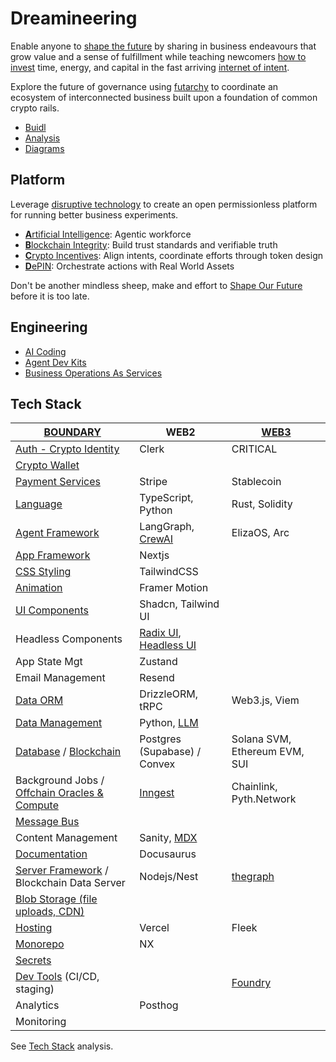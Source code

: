 # Dreamineering

Enable anyone to [shape the future](https://mm.dreamineering.com/shape-your-future) by sharing in business endeavours that grow value and a sense of fulfillment while teaching newcomers [how to invest](https://mm.dreamineering.com/docs/investing/) time, energy, and capital in the fast arriving [internet of intent](https://mm.dreamineering.com/docs/business/business-operations/marketing/).

Explore the future of governance using [futarchy](https://mm.dreamineering.com/docs/governance/governance-futarchy-decisions) to coordinate an ecosystem of interconnected business built upon a foundation of common crypto rails.

- [Buidl](https://mm.dreamineering.com/docs/buidl/)
- [Analysis](https://docs.google.com/spreadsheets/d/1RUO7-AaO7BcmVwbhjapbTyECWs-4VGVYRBvLJDl1Le8/edit?gid=2088494491#gid=2088494491)
- [Diagrams](https://www.figma.com/board/mjbfqZa4COueN5wwArjD3j/Ecosystem-of-Businesses?node-id=192-38&t=8nEgROUEAxGbUAvB-4) 

## Platform

Leverage [disruptive technology](https://mm.dreamineering.com/docs/technology) to create an open permissionless platform for running better business experiments.

- [**A**rtificial Intelligence](https://mm.dreamineering.com/docs/ai/ai-agents): Agentic workforce
- [**B**lockchain Integrity](https://mm.dreamineering.com/docs/technology/blockchain/): Build trust standards and verifiable truth
- [**C**rypto Incentives](https://mm.dreamineering.com/docs/crypto/): Align intents, coordinate efforts through token design
- [**D**ePIN](https://mm.dreamineering.com/docs/technology/depin/): Orchestrate actions with Real World Assets

Don't be another mindless sheep, make and effort to [Shape Our Future](https://mm.dreamineering.com/shape-your-future) before it is too late.

## Engineering

- [AI Coding](https://mm.dreamineering.com/docs/software/ai-coding)
- [Agent Dev Kits](https://mm.dreamineering.com/docs/software/ai-agent-platforms/)
- [Business Operations As Services](https://mm.dreamineering.com/docs/business/business-operations)

## Tech Stack

| [BOUNDARY](https://mm.dreamineering.com/docs/software/decisions)                                                                                              | WEB2                                                                                                                     | [WEB3](https://mm.dreamineering.com/docs/technology/blockchain)                                     |
| ------------------------------------------------------------------------------------------------------------------------------------------------------------- | ------------------------------------------------------------------------------------------------------------------------ | --------------------------------------------------------------------------------------------------- |
| [Auth - Crypto Identity](https://mm.dreamineering.com/docs/technology/zero-knowledge)                                                                         | Clerk                                                                                                                    | CRITICAL                                                                                            |
| [Crypto Wallet](https://mm.dreamineering.com/docs/software/platform-engineering/crypto-wallet-tech)                                                           |                                                                                                                          |                                                                                                     |
| [Payment Services](https://mm.dreamineering.com/docs/software/platform-engineering/payment-rails-infra/)                                                      | Stripe                                                                                                                   | Stablecoin                                                                                          |
| [Language](https://mm.dreamineering.com/docs/software/software-languages/typescript)                                                                          | TypeScript, Python                                                                                                       | Rust, Solidity                                                                                      |
| [Agent Framework](https://mm.dreamineering.com/docs/software/ai-agent-platforms)                                                                              | LangGraph, [CrewAI](/docs/software/ai-agent-platforms/framework-crewai)                                                  | ElizaOS, Arc                                                                                        |
| [App Framework](https://mm.dreamineering.com/docs/software/product-engineering)                                                                               | Nextjs                                                                                                                   |                                                                                                     |
| [CSS Styling](https://mm.dreamineering.com/docs/software/product-engineering/react-components/component-libraries/tailwindcss)                                | TailwindCSS                                                                                                              |                                                                                                     |
| [Animation](https://mm.dreamineering.com/docs/software/product-engineering/react-components/react-motion-animation)                                           | Framer Motion                                                                                                            |                                                                                                     |
| [UI Components](https://mm.dreamineering.com/docs/software/product-engineering/react-components/component-libraries)                                          | Shadcn, Tailwind UI                                                                                                      |                                                                                                     |
| Headless Components                                                                                                                                           | [Radix UI](https://www.radix-ui.com/), [Headless UI](https://headlessui.com/)                                            |                                                                                                     |
| App State Mgt                                                                                                                                                 | Zustand                                                                                                                  |                                                                                                     |
| Email Management                                                                                                                                              | Resend                                                                                                                   |                                                                                                     |
| [Data ORM](https://mm.dreamineering.com/docs/software/platform-engineering/orm)                                                                               | DrizzleORM, tRPC                                                                                                         | Web3.js, Viem                                                                                       |
| [Data Management](https://mm.dreamineering.com/docs/software/platform-engineering/data-engineering/)                                                          | Python, [LLM](https://mm.dreamineering.com/docs/ai/ai-llms/)                                                             |                                                                                                     |
| [Database](https://mm.dreamineering.com/docs/software/platform-engineering/data-engineering/) / [Blockchain](/docs/technology/blockchain/blockchain-roadmaps) | Postgres (Supabase) / Convex                                                                                             | Solana SVM, Ethereum EVM, SUI                                                                       |
| Background Jobs / [Offchain Oracles & Compute](https://mm.dreamineering.com/docs/technology/blockchain/interop-services)                                      | [Inngest](https://www.inngest.com/)                                                                                      | Chainlink, Pyth.Network                                                                             |
| [Message Bus](https://mm.dreamineering.com/docs/software/platform-engineering/message-bus/)                                                                   |                                                                                                                          |                                                                                                     |
| Content Management                                                                                                                                            | Sanity, [MDX](https://mm.dreamineering.com/docs/software/product-engineering/react-components/next-markdown-mdx-content) |                                                                                                     |
| [Documentation](/docs/sass-toolkit/specs-documentation-software)                                                                                              | Docusaurus                                                                                                               |                                                                                                     |
| [Server Framework](https://mm.dreamineering.com/docs/software/platform-engineering/nodejs/) / Blockchain Data Server                                          | Nodejs/Nest                                                                                                              | [thegraph](https://thegraph.com/)                                                                   |
| [Blob Storage (file uploads, CDN)](https://mm.dreamineering.com/docs/software/platform-engineering/file-management/)                                          |                                                                                                                          |                                                                                                     |
| [Hosting](https://mm.dreamineering.com/docs/software/platform-engineering/cloud-orchestration/)                                                               | Vercel                                                                                                                   | Fleek                                                                                               |
| [Monorepo](https://mm.dreamineering.com/docs/buidl/business-dreamineering/tech/drmg-monorepo-specs)                                                           | NX                                                                                                                       |                                                                                                     |
| [Secrets](https://mm.dreamineering.com/docs/software/dev-ops/)                                                                                                |                                                                                                                          |                                                                                                     |
| [Dev Tools](https://mm.dreamineering.com/docs/software/dev-ops/) (CI/CD, staging)                                                                             |                                                                                                                          | [Foundry](https://mm.dreamineering.com/docs/technology/blockchain/blockchain-env/dev-tools-foundry) |
| Analytics                                                                                                                                                     | Posthog                                                                                                                  |                                                                                                     |
| Monitoring                                                                                                                                                    |                                                                                                                          |                                                                                                     |


See [Tech Stack](https://mm.dreamineering.com/docs/software) analysis.

